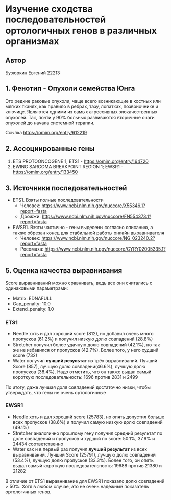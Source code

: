 # Изучение сходства последовательностей ортологичных генов в различных организмах
## Автор
Бузюркин Евгений 22213


## 1. Фенотип - Опухоли семейства Юнга
Это редкие раковые опухоли, чаще всего возникающие в костных или мягких тканях, как правило в ребрах, тазу, лопатках, позвоночнике и ключице. Являются одними из самых агрессивных злокачественных опухолей. Так, почти у 90% больных развиваются вторичные очаги опухолей до начала системной терапии.

Ссылка
https://omim.org/entry/612219
## 2. Ассоциированные гены
1. ETS PROTOONCOGENE 1; ETS1 - https://omim.org/entry/164720
2. EWING SARCOMA BREAKPOINT REGION 1; EWSR1 - https://omim.org/entry/133450
## 3. Источники последовательностей
-  ETS1. Взяты полные последовательности
    -  Человек: https://www.ncbi.nlm.nih.gov/nuccore/X55346.1?report=fasta
    -  Дрожжи: https://www.ncbi.nlm.nih.gov/nuccore/FN554373.1?report=fasta
- EWSR1. Взяты частично - гены выделены согласно описанию, а также обрезан конец для стабильной работы онлайн выравнивателя
    - Человек: https://www.ncbi.nlm.nih.gov/nuccore/NG_023240.2?report=fasta
    - Росомаха: https://www.ncbi.nlm.nih.gov/nuccore/CYRY02005335.1?report=fasta
## 5. Оценка качества выравнивания
Score выравниваний можно сравнивать, ведь все они считались с одинаковыми
параметрами:
- Matrix: EDNAFULL
- Gap_penalty: 10.0
- Extend_penalty: 1.0 
### ETS1
- Needle хоть и дал хороший score (812), но добавил очень много пропусков (61.2%) и получил низкую долю совпадений (28.8%)
- Stretcher получил более удачную долю совпадений (42.1%), но так же не избавился от пропусков (42.7%). Более того, у него худший score (732)
- Water получил **лучший результат** из трёх выравниваний. Лучший Score (857), лучшую долю совпадени(46.6%), лучшую долю пропусков (38.4%). Надо отметить, что он также выдал самый короткую последовательность: 1696 против 2831 и 2499 

По итогу, даже лучшая доля совпадений достаточно низки, чтобы утверждать, что гены не очень ортологичные 
### EWSR1
- Needle хоть и дал хороший score (25783), но опять допустил больше всех пропусков (38.6%) и получил самую низкую долю совпадений (49.1%)
- Stretcher аналогично прошлому гену получил средний результат по доле совпадений и пропусков и худший по score: 50.1%, 37.9% и 24434 соответственно
- Water как и в первый раз получил **лучший результат** из всех выравниваний. Лучший Score (25791), лучшую долю совпадений (53.4%), лучшую долю пропусков (33.3%). Более того, он опять выдал самый короткую последовательность: 19688 против 21380 и 21282 

В отличие от ETS1 выравнивание для EWSR1 показало долю совпадений > 50%. Хотя в любом случае, это не очень надёжный показатель ортологичных генов.